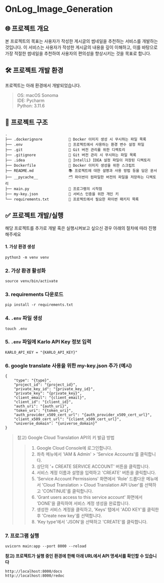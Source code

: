 # OnLog_Image_Generation

## 🌐 프로젝트 개요

본 프로젝트의 목표는 사용자가 작성한 게시글의 썸네일을 추천하는 서비스를 개발하는 것입니다.
이 서비스는 사용자가 작성한 게시글의 내용을 깊이 이해하고, 이를 바탕으로 가장 적절한 썸네일을 추천하여 사용자의 편의성을 향상시키는 것을 목표로 합니다.

## 🛠️ 프로젝트 개발 환경

프로젝트는 아래 환경에서 개발되었습니다.

> OS: macOS Sonoma   
> IDE: Pycharm  
> Python: 3.11.6

## 🔗 프로젝트 구조

```text
.
├── .dockerignore            🚫 Docker 이미지 생성 시 무시하는 파일 목록
├── .env                     🔐 프로젝트에서 사용하는 환경 변수 설정 파일
├── .git                     📂 Git 버전 관리를 위한 디렉토리
├── .gitignore               🙈 Git 버전 관리 시 무시하는 파일 목록
├── .idea                    🧠 IntelliJ IDEA 설정 파일이 저장된 디렉토리
├── Dockerfile               🐳 Docker 이미지 생성을 위한 스크립트
├── README.md                📚 프로젝트에 대한 설명과 사용 방법 등을 담은 문서
├── __pycache__              🗂️ 파이썬이 컴파일한 버전의 파일을 저장하는 디렉토리
├── main.py                  🚀 프로그램의 시작점
├── my-key.json              🔑 서비스 인증을 위한 개인 키
└── requirements.txt         📌 프로젝트에서 필요한 파이썬 패키지 목록
```

## ✅ 프로젝트 개발/실행

해당 프로젝트를 추가로 개발 혹은 실행시켜보고 싶으신 경우 아래의 절차에 따라 진행해주세요

#### 1. 가상 환경 생성

```commandline
python3 -m venv venv
```

### 2. 가상 환경 활성화

```commandline
source venv/bin/activate
```

### 3. requirements 다운로드

```commandline
pip install -r requirements.txt
```

### 4. `.env` 파일 생성

```commandline
touch .env
```

### 5. `.env` 파일에 Karlo API Key 정보 입력

```text
KARLO_API_KEY = "{KARLO_API_KEY}"
```

### 6. google translate 사용을 위한 my-key.json 추가 (예시)

```text
{
    "type": "{type}",
    "project_id": "{project_id}",
    "private_key_id": "{private_key_id}",
    "private_key": "{private_key}",
    "client_email": "{client_email}",
    "client_id": "{client_id}",
    "auth_uri": "{auth_uri}",
    "token_uri": "{token_uri}",
    "auth_provider_x509_cert_url": "{auth_provider_x509_cert_url}",
    "client_x509_cert_url": "{client_x509_cert_url}",
    "universe_domain": "{universe_domain}"
}
```

> 참고) Google Cloud Translation API의 키 발급 방법  
>> 1. Google Cloud Console에 로그인합니다.  
>> 2. 좌측 메뉴에서 'IAM & Admin' > 'Service Accounts'를 클릭합니다.  
>> 3. 상단의 '+ CREATE SERVICE ACCOUNT' 버튼을 클릭합니다.  
>> 4. 서비스 계정 이름과 설명을 입력하고 'CREATE' 버튼을 클릭합니다.  
>> 5. 'Service Account Permissions' 화면에서 'Role' 드롭다운 메뉴에서 'Cloud Translation > Cloud Translation API User'를 선택하고 'CONTINUE'를 클릭합니다.  
>> 6. 'Grant users access to this service account' 화면에서 'DONE'을 클릭하여 서비스 계정 생성을 완료합니다.  
>> 7. 생성한 서비스 계정을 클릭하고, 'Keys' 탭에서 'ADD KEY'를 클릭한 후 'Create new key'를 선택합니다.  
>> 8. 'Key type'에서 'JSON'을 선택하고 'CREATE'를 클릭합니다.  


### 7. 프로그램 실행

```commandline
uvicorn main:app --port 8000 --reload
```

**참고) 프로젝트가 실행 중인 환경에 한해 아래 URL에서 API 명세서를 확인할 수 있습니다**

```commandline
http://localhost:8000/docs
http://localhost:8000/redoc
```
